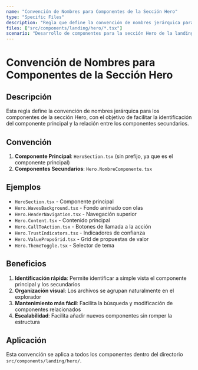 ```yaml
---
name: "Convención de Nombres para Componentes de la Sección Hero"
type: "Specific Files"
description: "Regla que define la convención de nombres jerárquica para los componentes de la sección Hero"
files: ["src/components/landing/hero/*.tsx"]
scenario: "Desarrollo de componentes para la sección Hero de la landing page"
---
```


# Convención de Nombres para Componentes de la Sección Hero

## Descripción

Esta regla define la convención de nombres jerárquica para los componentes de la sección Hero, con el objetivo de facilitar la identificación del componente principal y la relación entre los componentes secundarios.

## Convención

1. **Componente Principal**: `HeroSection.tsx` (sin prefijo, ya que es el componente principal)
2. **Componentes Secundarios**: `Hero.NombreComponente.tsx`

## Ejemplos

- `HeroSection.tsx` - Componente principal
- `Hero.WavesBackground.tsx` - Fondo animado con olas
- `Hero.HeaderNavigation.tsx` - Navegación superior
- `Hero.Content.tsx` - Contenido principal
- `Hero.CallToAction.tsx` - Botones de llamada a la acción
- `Hero.TrustIndicators.tsx` - Indicadores de confianza
- `Hero.ValuePropsGrid.tsx` - Grid de propuestas de valor
- `Hero.ThemeToggle.tsx` - Selector de tema

## Beneficios

1. **Identificación rápida**: Permite identificar a simple vista el componente principal y los secundarios
2. **Organización visual**: Los archivos se agrupan naturalmente en el explorador
3. **Mantenimiento más fácil**: Facilita la búsqueda y modificación de componentes relacionados
4. **Escalabilidad**: Facilita añadir nuevos componentes sin romper la estructura

## Aplicación

Esta convención se aplica a todos los componentes dentro del directorio `src/components/landing/hero/`.